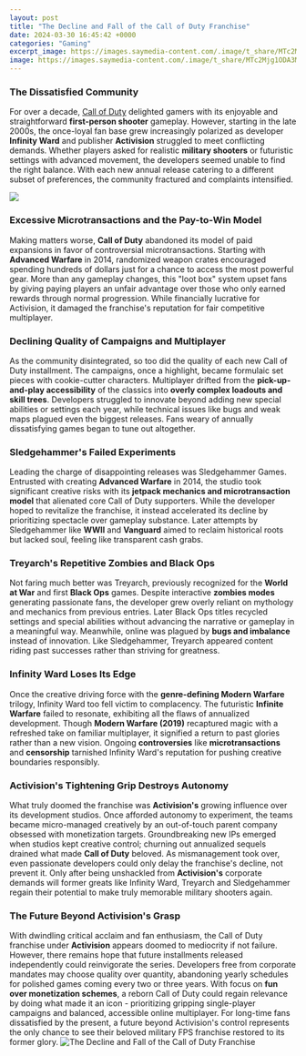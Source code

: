 ```yaml
---
layout: post
title: "The Decline and Fall of the Call of Duty Franchise"
date: 2024-03-30 16:45:42 +0000
categories: "Gaming"
excerpt_image: https://images.saymedia-content.com/.image/t_share/MTc2Mjg1ODA3MzgzMjkxMDcw/top-10-ways-to-breathe-life-back-into-the-call-of-duty-franchise.jpg
image: https://images.saymedia-content.com/.image/t_share/MTc2Mjg1ODA3MzgzMjkxMDcw/top-10-ways-to-breathe-life-back-into-the-call-of-duty-franchise.jpg
---
```


### The Dissatisfied Community 
For over a decade, [Call of Duty](https://store.fi.io.vn/womens-crass-christmas-gnome-matching-family-ugly-v-neck-t-shirt/women&) delighted gamers with its enjoyable and straightforward **first-person shooter** gameplay. However, starting in the late 2000s, the once-loyal fan base grew increasingly polarized as developer **Infinity Ward** and publisher **Activision** struggled to meet conflicting demands. Whether players asked for realistic **military shooters** or futuristic settings with advanced movement, the developers seemed unable to find the right balance. With each new annual release catering to a different subset of preferences, the community fractured and complaints intensified. 

![](https://i.ytimg.com/vi/6MdfKEfhGaw/maxresdefault.jpg)
### Excessive Microtransactions and the Pay-to-Win Model
Making matters worse, **Call of Duty** abandoned its model of paid expansions in favor of controversial microtransactions. Starting with **Advanced Warfare** in 2014, randomized weapon crates encouraged spending hundreds of dollars just for a chance to access the most powerful gear. More than any gameplay changes, this "loot box" system upset fans by giving paying players an unfair advantage over those who only earned rewards through normal progression. While financially lucrative for Activision, it damaged the franchise's reputation for fair competitive multiplayer.
### Declining Quality of Campaigns and Multiplayer 
As the community disintegrated, so too did the quality of each new Call of Duty installment. The campaigns, once a highlight, became formulaic set pieces with cookie-cutter characters. Multiplayer drifted from the **pick-up-and-play accessibility** of the classics into **overly complex loadouts and skill trees**. Developers struggled to innovate beyond adding new special abilities or settings each year, while technical issues like bugs and weak maps plagued even the biggest releases. Fans weary of annually dissatisfying games began to tune out altogether. 
### Sledgehammer's Failed Experiments
Leading the charge of disappointing releases was Sledgehammer Games. Entrusted with creating **Advanced Warfare** in 2014, the studio took significant creative risks with its **jetpack mechanics and microtransaction model** that alienated core Call of Duty supporters. While the developer hoped to revitalize the franchise, it instead accelerated its decline by prioritizing spectacle over gameplay substance. Later attempts by Sledgehammer like **WWII** and **Vanguard** aimed to reclaim historical roots but lacked soul, feeling like transparent cash grabs.
### Treyarch's Repetitive Zombies and Black Ops
Not faring much better was Treyarch, previously recognized for the **World at War** and first **Black Ops** games. Despite interactive **zombies modes** generating passionate fans, the developer grew overly reliant on mythology and mechanics from previous entries. Later Black Ops titles recycled settings and special abilities without advancing the narrative or gameplay in a meaningful way. Meanwhile, online was plagued by **bugs and imbalance** instead of innovation. Like Sledgehammer, Treyarch appeared content riding past successes rather than striving for greatness.
### Infinity Ward Loses Its Edge 
Once the creative driving force with the **genre-defining Modern Warfare** trilogy, Infinity Ward too fell victim to complacency. The futuristic **Infinite Warfare** failed to resonate, exhibiting all the flaws of annualized development. Though **Modern Warfare (2019)** recaptured magic with a refreshed take on familiar multiplayer, it signified a return to past glories rather than a new vision. Ongoing **controversies** like **microtransactions** and **censorship** tarnished Infinity Ward's reputation for pushing creative boundaries responsibly. 
### Activision's Tightening Grip Destroys Autonomy
What truly doomed the franchise was **Activision's** growing influence over its development studios. Once afforded autonomy to experiment, the teams became micro-managed creatively by an out-of-touch parent company obsessed with monetization targets. Groundbreaking new IPs emerged when studios kept creative control; churning out annualized sequels drained what made **Call of Duty** beloved. As mismanagement took over, even passionate developers could only delay the franchise's decline, not prevent it. Only after being unshackled from **Activision's** corporate demands will former greats like Infinity Ward, Treyarch and Sledgehammer regain their potential to make truly memorable military shooters again.
### The Future Beyond Activision's Grasp
With dwindling critical acclaim and fan enthusiasm, the Call of Duty franchise under **Activision** appears doomed to mediocrity if not failure. However, there remains hope that future installments released independently could reinvigorate the series. Developers free from corporate mandates may choose quality over quantity, abandoning yearly schedules for polished games coming every two or three years. With focus on **fun over monetization schemes**, a reborn Call of Duty could regain relevance by doing what made it an icon - prioritizing gripping single-player campaigns and balanced, accessible online multiplayer. For long-time fans dissatisfied by the present, a future beyond Activision's control represents the only chance to see their beloved military FPS franchise restored to its former glory.
![The Decline and Fall of the Call of Duty Franchise](https://images.saymedia-content.com/.image/t_share/MTc2Mjg1ODA3MzgzMjkxMDcw/top-10-ways-to-breathe-life-back-into-the-call-of-duty-franchise.jpg)